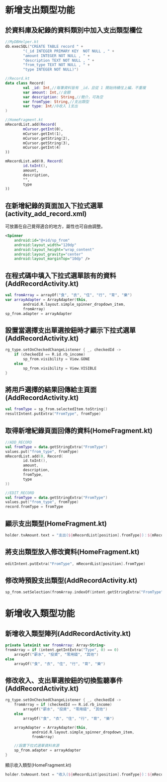 # 新增支出類型功能

## 於資料庫及紀錄的資料類別中加入支出類型欄位

```kotlin
//MyDBHelper.kt
db.execSQL("CREATE TABLE record " +
        "(_id INTEGER PRIMARY KEY  NOT NULL , " +
        "amount INTEGER NOT NULL , " +
        "description TEXT NOT NULL , " +
        "from_type TEXT NOT NULL , " +
        "type INTEGER NOT NULL)")

//Record.kt
data class Record(
        val _id: Int,//每筆資料皆有 _id，且從 1 開始持續往上編，不重複
        var amount: Int,//金額
        var description: String,//簡介，可為空
        var fromType: String,//支出類型
        var type: Int//0收入 1支出
)

//HomeFragment.kt
mRecordList.add(Record(
        mCursor.getInt(0),
        mCursor.getInt(1),
        mCursor.getString(2),
        mCursor.getString(3),
        mCursor.getInt(4)
))

mRecordList.add(0, Record(
        id.toInt(),
        amount,
        description,
        "",
        type
))
```

## 在新增紀錄的頁面加入下拉式選單(activity_add_record.xml)

可放置在自己覺得適合的地方，屬性也可自由調整。
```xml
<Spinner
    android:id="@+id/sp_from"
    android:layout_width="120dp"
    android:layout_height="wrap_content"
    android:layout_gravity="center"
    android:layout_marginTop="10dp" />
```

## 在程式碼中填入下拉式選單該有的資料(AddRecordActivity.kt)

```kotlin
val fromArray = arrayOf("食", "衣", "住", "行", "育", "樂")
var arrayAdapter = ArrayAdapter(this,
        android.R.layout.simple_spinner_dropdown_item,
        fromArray)
sp_from.adapter = arrayAdapter
```

## 設置當選擇支出單選按鈕時才顯示下拉式選單(AddRecordActivity.kt)

```kotlin
rg_type.setOnCheckedChangeListener { _, checkedId ->
    if (checkedId == R.id.rb_income)
        sp_from.visibility = View.GONE
    else
        sp_from.visibility = View.VISIBLE
}
```

## 將用戶選擇的結果回傳給主頁面(AddRecordActivity.kt)

```kotlin
val fromType = sp_from.selectedItem.toString()
resultIntent.putExtra("FromType", fromType)
```

## 取得新增紀錄頁面回傳的資料(HomeFragment.kt)

```kotlin
//ADD_RECORD
val fromType = data.getStringExtra("FromType")
values.put("from_type", fromType)
mRecordList.add(0, Record(
        id.toInt(),
        amount,
        description,
        fromType,
        type
))

//EDIT_RECORD
val fromType = data.getStringExtra("FromType")
values.put("from_type", fromType)
record.fromType = fromType
```

## 顯示支出類型(HomeFragment.kt)

```kotlin
holder.tvAmount.text = "支出(${mRecordList[position].fromType})：${mRecordList[position].amount}"
```

## 將支出類型放入修改資料(HomeFragment.kt)

```kotlin
editIntent.putExtra("FromType", mRecordList[position].fromType)
```

## 修改時預設支出類型(AddRecordActivity.kt)

```kotlin
sp_from.setSelection(fromArray.indexOf(intent.getStringExtra("FromType")))
```

# 新增收入類型功能

## 新增收入類型陣列(AddRecordActivity.kt)

```kotlin
private lateinit var fromArray: Array<String>
fromArray = if (intent.getIntExtra("Type", 0) == 0)
    arrayOf("薪水", "投資", "零用錢", "其他")
else
    arrayOf("食", "衣", "住", "行", "育", "樂")
```

## 修改收入、支出單選按鈕的切換監聽事件(AddRecordActivity.kt)

```kotlin
rg_type.setOnCheckedChangeListener { _, checkedId ->
    fromArray = if (checkedId == R.id.rb_income)
        arrayOf("薪水", "投資", "零用錢", "其他")
    else
        arrayOf("食", "衣", "住", "行", "育", "樂")

    arrayAdapter = ArrayAdapter(this,
            android.R.layout.simple_spinner_dropdown_item,
            fromArray)

    //設置下拉式選單資料來源
    sp_from.adapter = arrayAdapter
}
```

顯示收入類型(HomeFragment.kt)

```kotlin
holder.tvAmount.text = "收入(${mRecordList[position].fromType})：${mRecordList[position].amount}"
```
